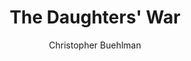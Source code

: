 ---
tag: 📚Book
title: "The Daughters' War"
author: [Christopher Buehlman]
category: [Fiction]
isbn: 1250887682 9781250887689
cover: http://books.google.com/books/content?id=QFHTEAAAQBAJ&printsec=frontcover&img=1&zoom=1&edge=curl&source=gbs_api
status: unread
Location: Digital
alias: Template
---